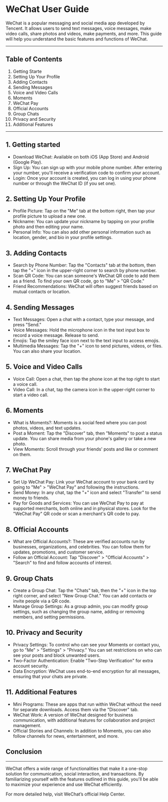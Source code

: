 # WeChat User Guide

 WeChat is a popular messaging and social media app developed by Tencent. It allows users to send text messages, voice messages, make video calls, share photos and videos, make payments, and more. This guide will help you understand the basic features and functions of WeChat.

***

## Table of Contents

1. Getting Starte
2. Setting Up Your Profile
3. Adding Contacts
4. Sending Messages
5. Voice and Video Calls
6. Moments
7. WeChat Pay
8. Official Accounts
9. Group Chats
10. Privacy and Security
11. Additional Features

***

## 1. Getting started

* Download WeChat:
Available on both iOS (App Store) and Android (Google Play).
* Sign Up:
You can sign up with your mobile phone number. After entering your number, you'll receive a verification code to confirm your account.
* Login:
Once your account is created, you can log in using your phone number or through the WeChat ID (if you set one).

## 2. Setting Up Your Profile

* Profile Picture:
Tap on the "Me" tab at the bottom right, then tap your profile picture to upload a new one.
* Nickname:
You can update your nickname by tapping on your profile photo and then editing your name.
* Personal Info:
You can also add other personal information such as location, gender, and bio in your profile settings.

## 3. Adding Contacts

* Search by Phone Number:
Tap the "Contacts" tab at the bottom, then tap the "+" icon in the upper-right corner to search by phone number.
* Scan QR Code:
You can scan someone's WeChat QR code to add them as a friend. To find your own QR code, go to "Me" > "QR Code."
* Friend Recommendations:
WeChat will often suggest friends based on mutual contacts or location.

## 4. Sending Messages

* Text Messages:
Open a chat with a contact, type your message, and press "Send."
* Voice Messages:
Hold the microphone icon in the text input box to record a voice message. Release to send.
* Emojis:
Tap the smiley face icon next to the text input to access emojis.
* Multimedia Messages:
Tap the "+" icon to send pictures, videos, or files. You can also share your location.

## 5. Voice and Video Calls

* Voice Call:
Open a chat, then tap the phone icon at the top right to start a voice call.
* Video Call:
In a chat, tap the camera icon in the upper-right corner to start a video call.

## 6. Moments

* What is Moments?:
Moments is a social feed where you can post photos, videos, and text updates.
* Post a Moment:
Tap the "Discover" tab, then "Moments" to post a status update. You can share media from your phone's gallery or take a new photo.
* View Moments:
Scroll through your friends' posts and like or comment on them.

## 7. WeChat Pay

* Set Up WeChat Pay:
Link your WeChat account to your bank card by going to "Me" > "WeChat Pay" and following the instructions.
* Send Money:
In any chat, tap the "+" icon and select "Transfer" to send money to friends.
* Pay for Goods and Services:
You can use WeChat Pay to pay at supported merchants, both online and in physical stores. Look for the "WeChat Pay" QR code or scan a merchant's QR code to pay.

## 8. Official Accounts

* What are Official Accounts?:
These are verified accounts run by businesses, organizations, and celebrities. You can follow them for updates, promotions, and customer service.
* Follow an Official Account:
Tap "Discover" > "Official Accounts" > "Search" to find and follow accounts of interest.

## 9. Group Chats

* Create a Group Chat:
Tap the "Chats" tab, then the "+" icon in the top right corner, and select "New Group Chat." You can add contacts or invite people via a QR code.
* Manage Group Settings:
As a group admin, you can modify group settings, such as changing the group name, adding or removing members, and setting permissions.

## 10. Privacy and Security

* Privacy Settings:
To control who can see your Moments or contact you, go to "Me" > "Settings" > "Privacy." You can set restrictions on who can see your posts and block unwanted users.
* Two-Factor Authentication:
Enable "Two-Step Verification" for extra account security.
* Data Encryption:
WeChat uses end-to-end encryption for all messages, ensuring that your chats are private.

## 11. Additional Features

* Mini Programs:
These are apps that run within WeChat without the need for separate downloads. Access them via the "Discover" tab.
* WeChat Work:
A version of WeChat designed for business communication, with additional features for collaboration and project management.
* Official Stories and Channels:
In addition to Moments, you can also follow channels for news, entertainment, and more.

## Conclusion

***

WeChat offers a wide range of functionalities that make it a one-stop solution for communication, social interaction, and transactions. By familiarizing yourself with the features outlined in this guide, you'll be able to maximize your experience and use WeChat efficiently.

For more detailed help, visit WeChat’s official Help Center.
